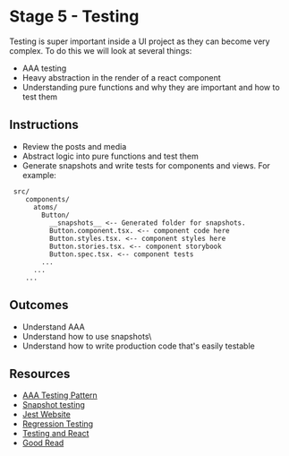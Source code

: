 # Stage 5 - Testing

Testing is super important inside a UI project as they can become very complex. To do this we will look at several things:
- AAA testing
- Heavy abstraction in the render of a react component
- Understanding pure functions and why they are important and how to test them

## Instructions
- Review the posts and media
- Abstract logic into pure functions and test them
- Generate snapshots and write tests for components and views. For example:
```
 src/
    components/
      atoms/
        Button/
          __snapshots__ <-- Generated folder for snapshots.
          Button.component.tsx. <-- component code here
          Button.styles.tsx. <-- component styles here
          Button.stories.tsx. <-- component storybook
          Button.spec.tsx. <-- component tests
        ...
      ...
    ...
```

## Outcomes
- Understand AAA
- Understand how to use snapshots\
- Understand how to write production code that's easily testable



## Resources
- [AAA Testing Pattern](https://medium.com/@pjbgf/title-testing-code-ocd-and-the-aaa-pattern-df453975ab80)
- [Snapshot testing](https://jestjs.io/docs/en/snapshot-testing)
- [Jest Website](https://jestjs.io/)
- [Regression Testing](https://baseweb.design/blog/visual-regression-testing/)
- [Testing and React](https://techblog.commercetools.com/keeping-a-react-design-system-consistent-f055160d5166)
- [Good Read](https://simpleprogrammer.com/developers-poor-testers-can-done/)

